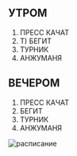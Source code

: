 ## УТРОМ
1. ПРЕСС КАЧАТ
2. Т) БЕГИТ
3. ТУРНИК
4. АНЖУМАНЯ 

## ВЕЧЕРОМ
1. ПРЕСС КАЧАТ
2. БЕГИТ
3. ТУРНИК
4. АНЖУМАНЯ


![расписание](https://cs11.pikabu.ru/post_img/big/2019/06/10/2/1560125207186531951.jpg)